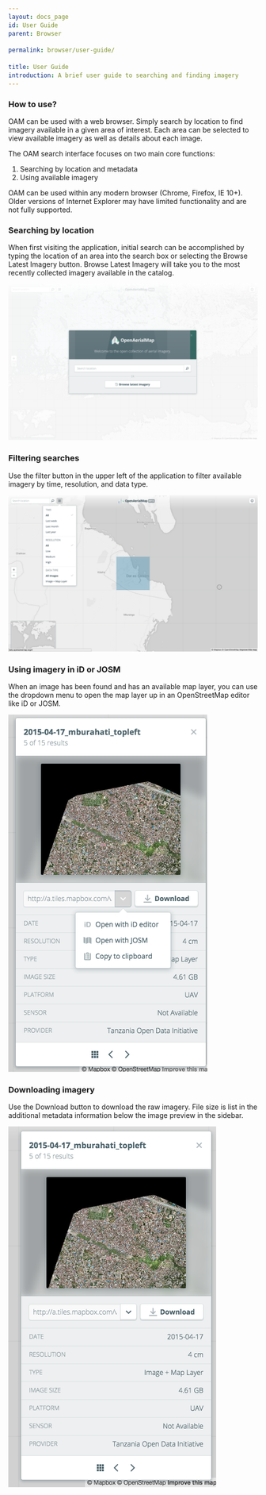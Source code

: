 ```yaml
---
layout: docs_page
id: User Guide
parent: Browser

permalink: browser/user-guide/

title: User Guide
introduction: A brief user guide to searching and finding imagery
---
```


### How to use? 

OAM can be used with a web browser. Simply search by location to find imagery available in a given area of interest. Each area can be selected to view available imagery as well as details about each image. 

The OAM search interface focuses on two main core functions: 
  
  1. Searching by location and metadata
  2. Using available imagery

OAM can be used within any modern browser (Chrome, Firefox, IE 10+). Older versions of Internet Explorer may have limited functionality and are not fully supported. 

### Searching by location

When first visiting the application, initial search can be accomplished by typing the location of an area into the search box or selecting the Browse Latest Imagery button. Browse Latest Imagery will take you to the most recently collected imagery available in the catalog. 

![](/assets/graphics/content/browser/landing.png)

### Filtering searches

Use the filter button in the upper left of the application to filter available imagery by time, resolution, and data type. 

![](/assets/graphics/content/browser/filter-full.png)

### Using imagery in iD or JOSM

When an image has been found and has an available map layer, you can use the dropdown menu to open the map layer up in an OpenStreetMap editor like iD or JOSM. 

![](/assets/graphics/content/browser/sidebar-open.png)

### Downloading imagery

Use the Download button to download the raw imagery. File size is list in the additional metadata information below the image preview in the sidebar. 

![](/assets/graphics/content/browser/sidebar.png)
